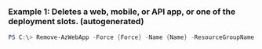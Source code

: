 
### Example 1: Deletes a web, mobile, or API app, or one of the deployment slots. (autogenerated)
```powershell
PS C:\> Remove-AzWebApp -Force {Force} -Name {Name} -ResourceGroupName MyResourceGroup

```


